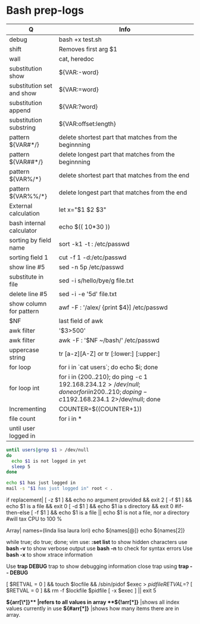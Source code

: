 # Bash prep-logs
Q | Info 
--- | ---
debug|bash +x test.sh
shift|Removes first arg $1
wall|cat, heredoc
substitution show|${VAR:-word}
substitution set and show|${VAR:=word}
substitution append|${VAR:?word}
substitution substring|${VAR:offset:length}
pattern ${VAR#\*/}|delete shortest part that matches from the beginnning 
pattern ${VAR##\*/}| delete longest part that matches from the beginnning 
pattern ${VAR%/\*}|delete shortest part that matches from the end
pattern ${VAR%%\/\*}| delete longest part that matches from the end
External calculation| let x="$1 $2 $3"
bash internal calculator| echo $(( 10\*30 ))
sorting by field name|sort  -k1 -t : /etc/passwd
sorting field 1|cut -f 1 -d:/etc/passwd
show  line \#5| sed -n 5p /etc/passwd
substitute in file|sed -i s/hello/bye/g file.txt
delete line \#5|sed -i -e '5d' file.txt
show column for pattern|awf -F : '/alex/ {print $4}] /etc/passwd
$NF| last field of awk
awk filter |'$3>500'
awk filter| awk -F : '$NF ~/bash/' /etc/passwd
uppercase string| tr [a-z][A-Z] or tr [:lower:] [:upper:]
for loop|for i in \`cat users\`; do echo $i; done
for loop int |for i in {200..210}; do ping -c 1 192.168.234.$1 2>/dev/null; done or for i in {200..210}; do ping -c 1 192.168.234.$1 2>/dev/null; done
Incrementing| COUNTER=$((COUNTER+1))
file count| for i in \*
until user logged in |
```bash
until users|grep $1 > /dev/null
do
  echo $1 is not logged in yet
  sleep 5
done

echo $1 has just logged in
mail -s "$1 has just logged in" root < .
```
if replacement| [ -z $1 ] && echo no argument provided && exit 2
[ -f $1 ] && echo $1 is a file && exit 0
[ -d $1 ] && echo $1 ia s directory && exit 0
#if-then-else
[ -f $1 ] && echo $1 is a file || echo $1 is not a file, nor a directory
#will tax CPU to 100 %

Array| names=(linda lisa laura lori)
echo ${names[@]}
echo ${names[2]}

while true; do true; done;
vim use: **:set list** to show hidden characters
use **bash -v** to show verbose output
use **bash -n** to check for syntax errors
Use **bash -x** to show xtrace information

Use **trap DEBUG** trap to show debugging information
close trap using **trap -- DEBUG**

[ $RETVAL = 0 ] && touch $locfile && /sbin/pidof $exec > $pidfile
RETVAL=$?
[ $RETVAL = 0 ] && rm -f $lockfile $pidfile
[ -x $exec ] || exit 5

**${arr[\*]}** |refers to all values in array
**${!arr[\*]}** |shows all index values currently in use
**${#arr[\*]}** |shows how many items there are in array.





